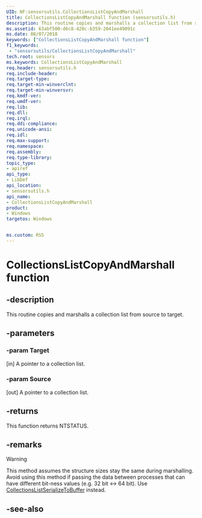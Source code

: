 ```yaml
---
UID: NF:sensorsutils.CollectionsListCopyAndMarshall
title: CollectionsListCopyAndMarshall function (sensorsutils.h)
description: This routine copies and marshalls a collection list from source to target.
ms.assetid: 63abf500-d6c8-428c-b359-2041ee49091c
ms.date: 08/07/2018
keywords: ["CollectionsListCopyAndMarshall function"]
f1_keywords:
 - "sensorsutils/CollectionsListCopyAndMarshall"
tech.root: sensors
ms.keywords: CollectionsListCopyAndMarshall
req.header: sensorsutils.h
req.include-header:
req.target-type:
req.target-min-winverclnt:
req.target-min-winversvr:
req.kmdf-ver:
req.umdf-ver:
req.lib:
req.dll:
req.irql: 
req.ddi-compliance:
req.unicode-ansi:
req.idl:
req.max-support:
req.namespace:
req.assembly:
req.type-library: 
topic_type: 
- apiref
api_type: 
- LibDef
api_location: 
- sensorsutils.h
api_name: 
- CollectionsListCopyAndMarshall
product:
- Windows
targetos: Windows


ms.custom: RS5
---
```


# CollectionsListCopyAndMarshall function


## -description

This routine copies and marshalls a collection list from source to target.

## -parameters

### -param Target

[in] A pointer to a collection list.

### -param Source

[out] A pointer to a collection list.

## -returns

This function returns NTSTATUS.

## -remarks

> [!WARNING]
> This method assumes the structure sizes stay the same during marshalling. Avoid using this method if passing the data between processes that can have different bit-ness values (e.g. 32 bit <-> 64 bit). Use [CollectionsListSerializeToBuffer](nf-sensorsutils-collectionslistserializetobuffer.md) instead.

## -see-also
